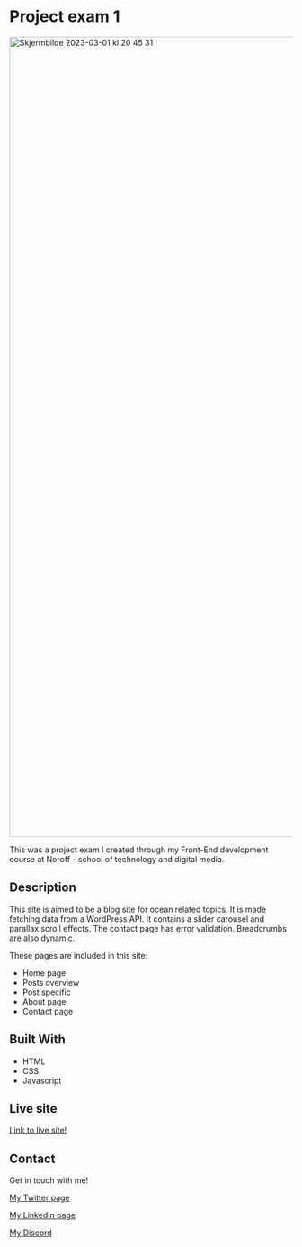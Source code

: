 # Project exam 1
<img width="1421" alt="Skjermbilde 2023-03-01 kl  20 45 31" src="https://user-images.githubusercontent.com/79892491/222248255-467b330f-50c5-46c9-b1a7-5a4535965be8.png">

This was a project exam I created through my Front-End development course at Noroff - school of technology and digital media.

## Description

This site is aimed to be a blog site for ocean related topics. It is made fetching data from a WordPress API. It contains a slider carousel and parallax scroll effects. The contact page has error validation. Breadcrumbs are also dynamic. 

These pages are included in this site:

- Home page
- Posts overview
- Post specific
- About page
- Contact page

## Built With

- HTML
- CSS
- Javascript

## Live site
[Link to live site!](https://discoverourocean.netlify.app)

## Contact
Get in touch with me!

[My Twitter page](https://twitter.com/tanific)

[My LinkedIn page](https://www.linkedin.com/in/tonje-stensen-b3857a209/)

[My Discord](https://discord.com/users/186407072882098177)


